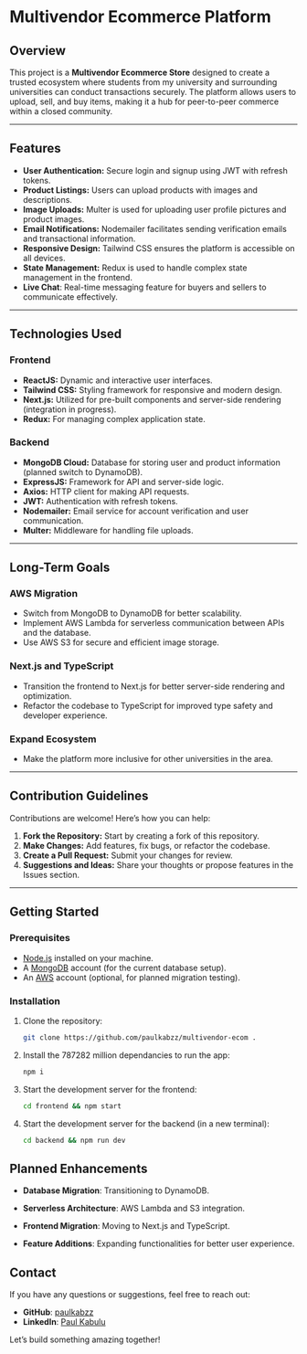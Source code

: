 # Multivendor Ecommerce Platform

## Overview
This project is a **Multivendor Ecommerce Store** designed to create a trusted ecosystem where students from my university and surrounding universities can conduct transactions securely. The platform allows users to upload, sell, and buy items, making it a hub for peer-to-peer commerce within a closed community.

---

## Features
- **User Authentication:** Secure login and signup using JWT with refresh tokens.  
- **Product Listings:** Users can upload products with images and descriptions.  
- **Image Uploads:** Multer is used for uploading user profile pictures and product images.  
- **Email Notifications:** Nodemailer facilitates sending verification emails and transactional information.  
- **Responsive Design:** Tailwind CSS ensures the platform is accessible on all devices.  
- **State Management:** Redux is used to handle complex state management in the frontend.  
- **Live Chat**: Real-time messaging feature for buyers and sellers to communicate effectively.

---

## Technologies Used

### **Frontend**
- **ReactJS:** Dynamic and interactive user interfaces.  
- **Tailwind CSS:** Styling framework for responsive and modern design.  
- **Next.js:** Utilized for pre-built components and server-side rendering (integration in progress).  
- **Redux:** For managing complex application state.  

### **Backend**
- **MongoDB Cloud:** Database for storing user and product information (planned switch to DynamoDB).  
- **ExpressJS:** Framework for API and server-side logic.  
- **Axios:** HTTP client for making API requests.  
- **JWT:** Authentication with refresh tokens.  
- **Nodemailer:** Email service for account verification and user communication.  
- **Multer:** Middleware for handling file uploads.  

---

## Long-Term Goals

### **AWS Migration**
- Switch from MongoDB to DynamoDB for better scalability.  
- Implement AWS Lambda for serverless communication between APIs and the database.  
- Use AWS S3 for secure and efficient image storage.  

### **Next.js and TypeScript**
- Transition the frontend to Next.js for better server-side rendering and optimization.  
- Refactor the codebase to TypeScript for improved type safety and developer experience.  

### **Expand Ecosystem**
- Make the platform more inclusive for other universities in the area.  

---

## Contribution Guidelines
Contributions are welcome! Here’s how you can help:  
1. **Fork the Repository:** Start by creating a fork of this repository.  
2. **Make Changes:** Add features, fix bugs, or refactor the codebase.  
3. **Create a Pull Request:** Submit your changes for review.  
4. **Suggestions and Ideas:** Share your thoughts or propose features in the Issues section.  

---

## Getting Started

### **Prerequisites**
- [Node.js](https://nodejs.org/) installed on your machine.  
- A [MongoDB](https://www.mongodb.com/) account (for the current database setup).  
- An [AWS](https://aws.amazon.com/) account (optional, for planned migration testing).  

### **Installation**
1. Clone the repository:
   ```bash
   git clone https://github.com/paulkabzz/multivendor-ecom .
   ```

2. Install the 787282 million dependancies to run the app:
    ```bash
    npm i
    ```

3. Start the development server for the frontend:
    ```bash
    cd frontend && npm start
    ```

4. Start the development server for the backend (in a new terminal):
    ```bash
    cd backend && npm run dev
    ```

## Planned Enhancements

- **Database Migration**: Transitioning to DynamoDB.

- **Serverless Architecture**: AWS Lambda and S3 integration.

- **Frontend Migration**: Moving to Next.js and TypeScript.

- **Feature Additions**: Expanding functionalities for better user experience.

## Contact

If you have any questions or suggestions, feel free to reach out:

- **GitHub**: [paulkabzz](https://github.com/paulkabzz)
- **LinkedIn**: [Paul Kabulu](https://www.linkedin.com/in/paul-kabulu-04aa9922a/)

Let’s build something amazing together!
